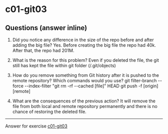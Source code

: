 # c01-git03

## Questions (answer inline)

1. Did you notice any difference in the size of the repo before and after adding the big file?
Yes. Before creating the big file the repo had 40k. After that, the repo had 201M. 

2. What is the reason for this problem?
Even if you deleted the file, the git still has kept the file within git folder (/.git/objects)

3. How do you remove something from Git history after it is pushed to the remote repository? Which commands would you use? 
git filter-branch --force --index-filter "git rm -rf --cached [file]" HEAD
git push -f [origin] [remote]

4. What are the consequences of the previous action?
It will remove the file from both local and remote repository permanently and there is no chance of restoring the deleted file.

***
Answer for exercise [c01-git03](https://github.com/devopsacademyau/academy/blob/23cc1dfa31e85651e3cdc1b0ef38da21518841ba/classes/01class/exercises/c01-git03/README.md)